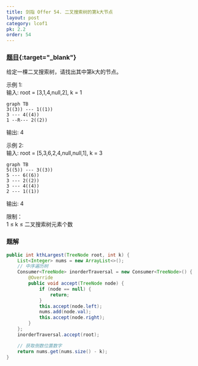 ```yaml
---
title: 剑指 Offer 54. 二叉搜索树的第k大节点
layout: post
category: lcof1
pk: 2.2
order: 54
---
```


### [题目](https://leetcode-cn.com/problems/er-cha-sou-suo-shu-de-di-kda-jie-dian-lcof/){:target="_blank"}

给定一棵二叉搜索树，请找出其中第k大的节点。

示例 1:  
输入: root = [3,1,4,null,2], k = 1  

```mermaid
graph TB
3((3)) --- 1((1))
3 --- 4((4))
1 --R--- 2((2))
```

输出: 4

示例 2:  
输入: root = [5,3,6,2,4,null,null,1], k = 3  
```mermaid
graph TB
5((5)) --- 3((3))
5 --- 6((6))
3 --- 2((2))
3 --- 4((4))
2 --- 1((1))
```

输出: 4


限制：  
1 ≤ k ≤ 二叉搜索树元素个数

### 题解

```java
public int kthLargest(TreeNode root, int k) {
    List<Integer> nums = new ArrayList<>();
    // 中序遍历树
    Consumer<TreeNode> inorderTraversal = new Consumer<TreeNode>() {
        @Override
        public void accept(TreeNode node) {
            if (node == null) {
                return;
            }
            this.accept(node.left);
            nums.add(node.val);
            this.accept(node.right);
        }
    };
    inorderTraversal.accept(root);

    // 获取倒数位置数字
    return nums.get(nums.size() - k);
}
```